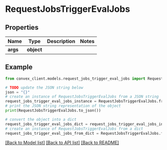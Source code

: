 # RequestJobsTriggerEvalJobs


## Properties

Name | Type | Description | Notes
------------ | ------------- | ------------- | -------------
**args** | **object** |  | 

## Example

```python
from convex_client.models.request_jobs_trigger_eval_jobs import RequestJobsTriggerEvalJobs

# TODO update the JSON string below
json = "{}"
# create an instance of RequestJobsTriggerEvalJobs from a JSON string
request_jobs_trigger_eval_jobs_instance = RequestJobsTriggerEvalJobs.from_json(json)
# print the JSON string representation of the object
print(RequestJobsTriggerEvalJobs.to_json())

# convert the object into a dict
request_jobs_trigger_eval_jobs_dict = request_jobs_trigger_eval_jobs_instance.to_dict()
# create an instance of RequestJobsTriggerEvalJobs from a dict
request_jobs_trigger_eval_jobs_from_dict = RequestJobsTriggerEvalJobs.from_dict(request_jobs_trigger_eval_jobs_dict)
```
[[Back to Model list]](../README.md#documentation-for-models) [[Back to API list]](../README.md#documentation-for-api-endpoints) [[Back to README]](../README.md)


